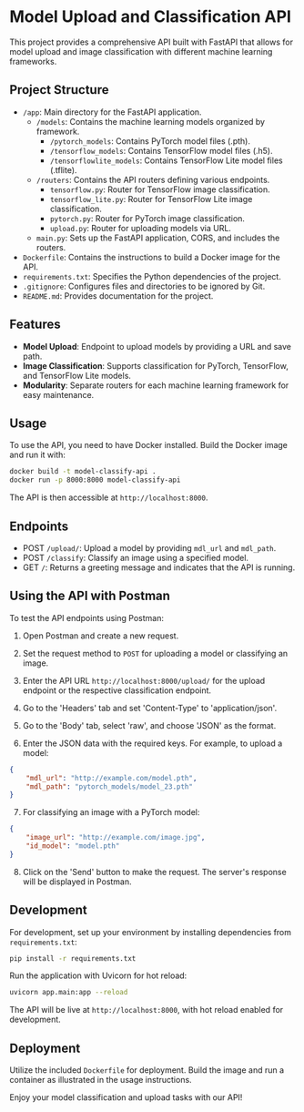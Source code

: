 
# Model Upload and Classification API

This project provides a comprehensive API built with FastAPI that allows for model upload and image classification with different machine learning frameworks.

## Project Structure

- `/app`: Main directory for the FastAPI application.
  - `/models`: Contains the machine learning models organized by framework.
    - `/pytorch_models`: Contains PyTorch model files (.pth).
    - `/tensorflow_models`: Contains TensorFlow model files (.h5).
    - `/tensorflowlite_models`: Contains TensorFlow Lite model files (.tflite).
  - `/routers`: Contains the API routers defining various endpoints.
    - `tensorflow.py`: Router for TensorFlow image classification.
    - `tensorflow_lite.py`: Router for TensorFlow Lite image classification.
    - `pytorch.py`: Router for PyTorch image classification.
    - `upload.py`: Router for uploading models via URL.
  - `main.py`: Sets up the FastAPI application, CORS, and includes the routers.
- `Dockerfile`: Contains the instructions to build a Docker image for the API.
- `requirements.txt`: Specifies the Python dependencies of the project.
- `.gitignore`: Configures files and directories to be ignored by Git.
- `README.md`: Provides documentation for the project.

## Features

- **Model Upload**: Endpoint to upload models by providing a URL and save path.
- **Image Classification**: Supports classification for PyTorch, TensorFlow, and TensorFlow Lite models.
- **Modularity**: Separate routers for each machine learning framework for easy maintenance.

## Usage

To use the API, you need to have Docker installed. Build the Docker image and run it with:

```bash
docker build -t model-classify-api .
docker run -p 8000:8000 model-classify-api
```

The API is then accessible at `http://localhost:8000`.

## Endpoints

- POST `/upload/`: Upload a model by providing `mdl_url` and `mdl_path`.
- POST `/classify`: Classify an image using a specified model.
- GET `/`: Returns a greeting message and indicates that the API is running.

## Using the API with Postman

To test the API endpoints using Postman:

1. Open Postman and create a new request.
2. Set the request method to `POST` for uploading a model or classifying an image.
3. Enter the API URL `http://localhost:8000/upload/` for the upload endpoint or the respective classification endpoint.
4. Go to the 'Headers' tab and set 'Content-Type' to 'application/json'.
5. Go to the 'Body' tab, select 'raw', and choose 'JSON' as the format.

6. Enter the JSON data with the required keys. For example, to upload a model:

```json
{
    "mdl_url": "http://example.com/model.pth",
    "mdl_path": "pytorch_models/model_23.pth"
}
```

7. For classifying an image with a PyTorch model:

```json
{
    "image_url": "http://example.com/image.jpg",
    "id_model": "model.pth"
}
```

8. Click on the 'Send' button to make the request. The server's response will be displayed in Postman.

## Development

For development, set up your environment by installing dependencies from `requirements.txt`:

```bash
pip install -r requirements.txt
```

Run the application with Uvicorn for hot reload:

```bash
uvicorn app.main:app --reload
```

The API will be live at `http://localhost:8000`, with hot reload enabled for development.

## Deployment

Utilize the included `Dockerfile` for deployment. Build the image and run a container as illustrated in the usage instructions.

Enjoy your model classification and upload tasks with our API!